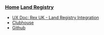 <script>
  window.restrictAccess({
      provider: 'Google',
      domains: ['rexsoftware.com.au', 'listingslab.com']
  })
</script>

### [Home](/) [Land Registry](md/rexlabs/Land_Registry/Land_Registry.md)

- [UX Doc: Rex UK - Land Registry Integration](https://docs.google.com/document/d/1OqpiBrKFJcKu4VwY-akVB4J79A6_1ZlgR_tLZoYC8BU/edit#heading=h.yduvmhvc306d)
- [Clubhouse](https://app.clubhouse.io/rexlabs/stories/space/27509/everything)
- [Github](https://github.com/rexlabsio/rex-app)